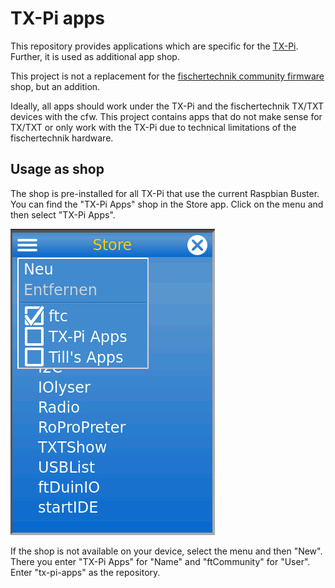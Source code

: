 # TX-Pi apps
This repository provides applications which are specific for the
[TX-Pi](https://tx-pi.de/). Further, it is used as additional app shop.

This project is not a replacement for the [fischertechnik community 
firmware](https://cfw.ftcommunity.de/) shop, but an addition. 

Ideally, all apps should work under the TX-Pi and the fischertechnik
TX/TXT devices with the cfw. This project contains apps that do not make 
sense for TX/TXT or only work with the TX-Pi due to technical limitations 
of the fischertechnik hardware.


## Usage as shop

The shop is pre-installed for all TX-Pi that use the current Raspbian 
Buster. You can find the "TX-Pi Apps" shop in the Store app. Click on the
menu and then select "TX-Pi Apps".

![TX-Pi Apps shop](images/shop.png)

If the shop is not available on your device, select the menu and then "New". 
There you enter "TX-Pi Apps" for "Name" and "ftCommunity" for "User". 
Enter "tx-pi-apps" as the repository.

 
